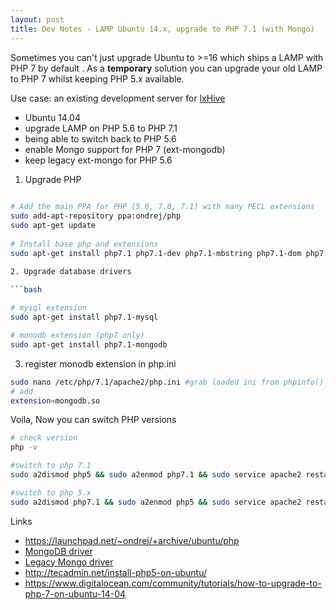 ```yaml
---
layout: post
title: Dev Notes - LAMP Ubuntu 14.x, upgrade to PHP 7.1 (with Mongo)
---
```


Sometimes you can't just upgrade Ubuntu to >=16 which ships a LAMP with PHP 7 by default .
As a **temporary** solution you can upgrade your old LAMP to PHP 7 whilst keeping PHP 5.x available.

Use case: an existing development server for [lxHive](https://github.com/Brightcookie/lxHive)

 * Ubuntu 14.04
 * upgrade LAMP on PHP 5.6 to PHP 7.1
 * being able to switch back to PHP 5.6
 * enable Mongo support for PHP 7 (ext-mongodb)
 * keep legacy ext-mongo for PHP 5.6

1. Upgrade PHP

```bash
        
# Add the main PPA for PHP (5.6, 7.0, 7.1) with many PECL extensions
sudo add-apt-repository ppa:ondrej/php
sudo apt-get update
        
# Install base php and extensions
sudo apt-get install php7.1 php7.1-dev php7.1-mbstring php7.1-dom php7.1-cli php7.1-json php7.1-curl php7.1-gd php7.1-mcrypt

2. Upgrade database drivers

```bash
        
# mysql extension
sudo apt-get install php7.1-mysql

# monodb extension (php7 only)
sudo apt-get install php7.1-mongodb
```

3. register monodb extension in php.ini

```bash
sudo nano /etc/php/7.1/apache2/php.ini #grab loaded ini from phpinfo()
# add
extension=mongodb.so
```

Voila, Now you can switch PHP versions

```bash
# check version
php -v

#switch to php 7.1
sudo a2dismod php5 && sudo a2enmod php7.1 && sudo service apache2 restart

#switch to php 5.x
sudo a2dismod php7.1 && sudo a2enmod php5 && sudo service apache2 restart
```

Links

* https://launchpad.net/~ondrej/+archive/ubuntu/php
* [MongoDB driver](http://php.net/manual/en/set.mongodb.php)
* [Legacy Mongo driver](http://php.net/manual/en/book.mongo.php)
* http://tecadmin.net/install-php5-on-ubuntu/
* https://www.digitalocean.com/community/tutorials/how-to-upgrade-to-php-7-on-ubuntu-14-04


